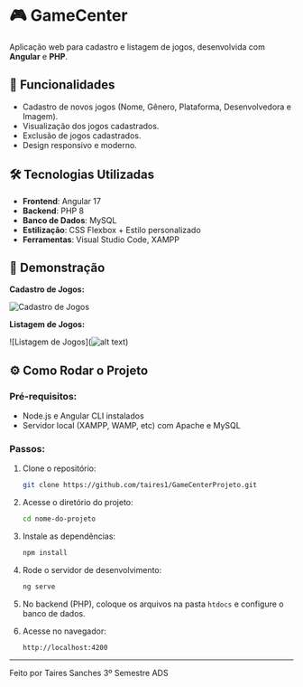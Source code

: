 # 🎮 GameCenter

Aplicação web para cadastro e listagem de jogos, desenvolvida com **Angular** e **PHP**.

## 🚀 Funcionalidades

- Cadastro de novos jogos (Nome, Gênero, Plataforma, Desenvolvedora e Imagem).
- Visualização dos jogos cadastrados.
- Exclusão de jogos cadastrados.
- Design responsivo e moderno.

## 🛠️ Tecnologias Utilizadas

- **Frontend**: Angular 17
- **Backend**: PHP 8
- **Banco de Dados**: MySQL
- **Estilização**: CSS Flexbox + Estilo personalizado
- **Ferramentas**: Visual Studio Code, XAMPP

## 📸 Demonstração

**Cadastro de Jogos:**

![Cadastro de Jogos](coloque-aqui-o-link-ou-upload-da-imagem.gif)

**Listagem de Jogos:**

![Listagem de Jogos](![alt text](image.png))

## ⚙️ Como Rodar o Projeto

### Pré-requisitos:

- Node.js e Angular CLI instalados
- Servidor local (XAMPP, WAMP, etc) com Apache e MySQL

### Passos:

1. Clone o repositório:
    ```bash
    git clone https://github.com/taires1/GameCenterProjeto.git
    ```
2. Acesse o diretório do projeto:
    ```bash
    cd nome-do-projeto
    ```
3. Instale as dependências:
    ```bash
    npm install
    ```
4. Rode o servidor de desenvolvimento:
    ```bash
    ng serve
    ```
5. No backend (PHP), coloque os arquivos na pasta `htdocs` e configure o banco de dados.

6. Acesse no navegador:
    ```
    http://localhost:4200
    ```

---

Feito por Taires Sanches 3º Semestre ADS
